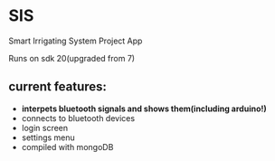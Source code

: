 # SIS
Smart Irrigating  System Project App 


Runs on sdk 20(upgraded from 7)

## current features:


* **interpets bluetooth signals and shows them(including arduino!)**
* connects to bluetooth devices
* login screen
* settings menu
* compiled with mongoDB


